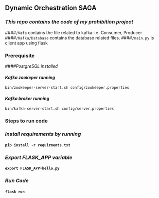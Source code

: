 ## **Dynamic Orchestration SAGA**
### _This repo contains the code of my prohibition project_

####`/Kafa` contains the file related to kafka i.e. Consumer, Producer
####`/Kafka/Database` contains the database related files.
####`/main.py` is client app using flask

### **Prerequisite**
####_PostgreSQL installed_
#### _Kafka zookeper running_
`bin/zookeeper-server-start.sh config/zookeeper.properties
`
#### _Kafka broker running_
`bin/kafka-server-start.sh config/server.properties
`
### **Steps to run code**
### _Install requirements by running_
#### `pip install -r requirments.txt`

### _Export **FLASK_APP** variable_
#### `export FLASK_APP=hello.py`

### _Run Code_
#### `flask run`